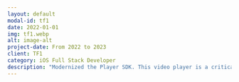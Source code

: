 ```yaml
---
layout: default
modal-id: tf1
date: 2022-01-01
img: tf1.webp
alt: image-alt
project-date: From 2022 to 2023 
client: TF1
category: iOS Full Stack Developer
description: "Modernized the Player SDK. This video player is a critical component that organizes video streaming, manages access permissions, measures audiences and user metrics, and above all manages advertising. This SDK is integrated into three TF1 group applications."
---
```


